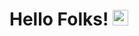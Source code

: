 # Hello Folks! <img src="https://media.giphy.com/media/hvRJCLFzcasrR4ia7z/giphy.gif" width="25px">



